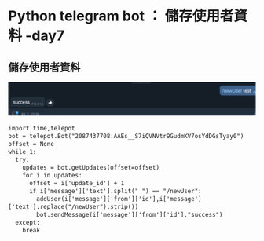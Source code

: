 # Python telegram bot ： 儲存使用者資料 -day7

## 儲存使用者資料
![plot](./img/7/1.jpg)

    import time,telepot
    bot = telepot.Bot("2087437708:AAEs__S7iQVNVtr9GudmKV7osYdDGsTyay0")
    offset = None
    while 1:
      try:
        updates = bot.getUpdates(offset=offset)
        for i in updates:
          offset = i['update_id'] + 1
          if i['message']['text'].split(" ") == "/newUser":
            addUser(i['message']['from']['id'],i['message']['text'].replace("/newUser").strip())
            bot.sendMessage(i['message']['from']['id'],"success")
      except:
        break